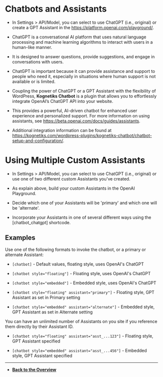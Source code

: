 # Chatbots and Assistants

- In Settings > API/Model, you can select to use ChatGPT (i.e., original) or create a GPT Assistant in the https://platform.openai.com/playground/.

- ChatGPT is a conversational AI platform that uses natural language processing and machine learning algorithms to interact with users in a human-like manner.

- It is designed to answer questions, provide suggestions, and engage in conversations with users.

- ChatGPT is important because it can provide assistance and support to people who need it, especially in situations where human support is not available or is limited.

- Coupling the power of ChatGPT or a GPT Assistant with the flexibility of WordPress, **Kognetiks Chatbot** is a plugin that allows you to effortlessly integrate OpenAI’s ChatGPT API into your website.

- This provides a powerful, AI-driven chatbot for enhanced user experience and personalized support.
For more information on using assistants, see https://beta.openai.com/docs/guides/assistants.

- Additional integration information can be found at https://kognetiks.com/wordpress-plugins/kognetiks-chatbot/chatbot-setup-and-configuration/.

# Using Multiple Custom Assistants

- In Settings > API/Model, you can select to use ChatGPT (i.e., original) or use one of two different custom Assistants you've created.

- As explain above, build your custom Assistants in the OpenAI Playground.

- Decide which one of your Assistants will be 'primary' and which one will be 'alternate'.

- Incorporate your Assistants in one of several different ways using the [chatbot_chatgpt] shortcode.

## Examples

Use one of the following formats to invoke the chatbot, or a primary or alternate Assistant:

- ```[chatbot]``` - Default values, floating style, uses OpenAI's ChatGPT

- ```[chatbot style="floating"]``` - Floating style, uses OpenAI's ChatGPT

- ```[chatbot style="embedded"]``` - Embedded style, uses OpenAI's ChatGPT

- ```[chatbot style="floating" assistant="primary"]``` - Floating style, GPT Assistant as set in Primary setting

- ```[chatbot style="embedded" assistant="alternate"]``` - Embedded style, GPT Assistant as set in Alternate setting

You can have an unlimited number of Assistants on you site if you reference them directly by their Assistant ID.

- ```[chatbot style="floating" assistant="asst_...123"]``` - Floating style, GPT Assistant specified

- ```[chatbot style="embedded" assistant="asst_...456"]``` - Embedded style, GPT Assistant specified

---

- **[Back to the Overview](/overview.md)**
